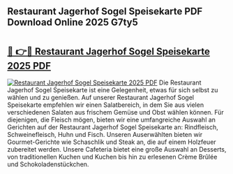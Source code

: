 ## Restaurant Jagerhof Sogel Speisekarte PDF Download Online 2025 G7ty5

# <h2><a href="http://gcalsi.nevu.top/?p=Restaurant+Jagerhof+Sogel+Speisekarte">🔗 👉🔴 Restaurant Jagerhof Sogel Speisekarte 2025 PDF</a></h2>

[![Restaurant Jagerhof Sogel Speisekarte 2025 PDF](https://i.imgur.com/dBaPXMq.png)](http://gcalsi.nevu.top/?p=Restaurant+Jagerhof+Sogel+Speisekarte)
Die Restaurant Jagerhof Sogel Speisekarte ist eine Gelegenheit, etwas für sich selbst zu wählen und zu genießen. Auf unserer Restaurant Jagerhof Sogel Speisekarte empfehlen wir einen Salatbereich, in dem Sie aus vielen verschiedenen Salaten aus frischem Gemüse und Obst wählen können. Für diejenigen, die Fleisch mögen, bieten wir eine umfangreiche Auswahl an Gerichten auf der Restaurant Jagerhof Sogel Speisekarte an: Rindfleisch, Schweinefleisch, Huhn und Fisch. Unseren Auserwählten bieten wir Gourmet-Gerichte wie Schaschlik und Steak an, die auf einem Holzfeuer zubereitet werden. Unsere Cafeteria bietet eine große Auswahl an Desserts, von traditionellen Kuchen und Kuchen bis hin zu erlesenen Crème Brûlée und Schokoladenstückchen.
